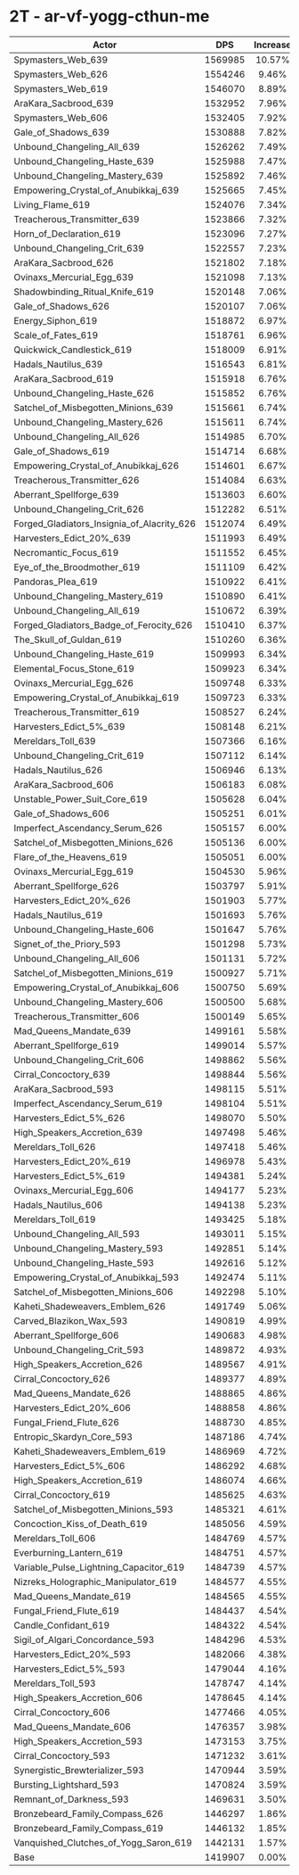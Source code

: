 # 2T - ar-vf-yogg-cthun-me
| Actor | DPS | Increase |
|---|:---:|:---:|
|Spymasters_Web_639|1569985|10.57%|
|Spymasters_Web_626|1554246|9.46%|
|Spymasters_Web_619|1546070|8.89%|
|AraKara_Sacbrood_639|1532952|7.96%|
|Spymasters_Web_606|1532405|7.92%|
|Gale_of_Shadows_639|1530888|7.82%|
|Unbound_Changeling_All_639|1526262|7.49%|
|Unbound_Changeling_Haste_639|1525988|7.47%|
|Unbound_Changeling_Mastery_639|1525892|7.46%|
|Empowering_Crystal_of_Anubikkaj_639|1525665|7.45%|
|Living_Flame_619|1524076|7.34%|
|Treacherous_Transmitter_639|1523866|7.32%|
|Horn_of_Declaration_619|1523096|7.27%|
|Unbound_Changeling_Crit_639|1522557|7.23%|
|AraKara_Sacbrood_626|1521802|7.18%|
|Ovinaxs_Mercurial_Egg_639|1521098|7.13%|
|Shadowbinding_Ritual_Knife_619|1520148|7.06%|
|Gale_of_Shadows_626|1520107|7.06%|
|Energy_Siphon_619|1518872|6.97%|
|Scale_of_Fates_619|1518761|6.96%|
|Quickwick_Candlestick_619|1518009|6.91%|
|Hadals_Nautilus_639|1516543|6.81%|
|AraKara_Sacbrood_619|1515918|6.76%|
|Unbound_Changeling_Haste_626|1515852|6.76%|
|Satchel_of_Misbegotten_Minions_639|1515661|6.74%|
|Unbound_Changeling_Mastery_626|1515611|6.74%|
|Unbound_Changeling_All_626|1514985|6.70%|
|Gale_of_Shadows_619|1514714|6.68%|
|Empowering_Crystal_of_Anubikkaj_626|1514601|6.67%|
|Treacherous_Transmitter_626|1514084|6.63%|
|Aberrant_Spellforge_639|1513603|6.60%|
|Unbound_Changeling_Crit_626|1512282|6.51%|
|Forged_Gladiators_Insignia_of_Alacrity_626|1512074|6.49%|
|Harvesters_Edict_20%_639|1511993|6.49%|
|Necromantic_Focus_619|1511552|6.45%|
|Eye_of_the_Broodmother_619|1511109|6.42%|
|Pandoras_Plea_619|1510922|6.41%|
|Unbound_Changeling_Mastery_619|1510890|6.41%|
|Unbound_Changeling_All_619|1510672|6.39%|
|Forged_Gladiators_Badge_of_Ferocity_626|1510410|6.37%|
|The_Skull_of_Guldan_619|1510260|6.36%|
|Unbound_Changeling_Haste_619|1509993|6.34%|
|Elemental_Focus_Stone_619|1509923|6.34%|
|Ovinaxs_Mercurial_Egg_626|1509748|6.33%|
|Empowering_Crystal_of_Anubikkaj_619|1509723|6.33%|
|Treacherous_Transmitter_619|1508527|6.24%|
|Harvesters_Edict_5%_639|1508148|6.21%|
|Mereldars_Toll_639|1507366|6.16%|
|Unbound_Changeling_Crit_619|1507112|6.14%|
|Hadals_Nautilus_626|1506946|6.13%|
|AraKara_Sacbrood_606|1506183|6.08%|
|Unstable_Power_Suit_Core_619|1505628|6.04%|
|Gale_of_Shadows_606|1505251|6.01%|
|Imperfect_Ascendancy_Serum_626|1505157|6.00%|
|Satchel_of_Misbegotten_Minions_626|1505136|6.00%|
|Flare_of_the_Heavens_619|1505051|6.00%|
|Ovinaxs_Mercurial_Egg_619|1504530|5.96%|
|Aberrant_Spellforge_626|1503797|5.91%|
|Harvesters_Edict_20%_626|1501903|5.77%|
|Hadals_Nautilus_619|1501693|5.76%|
|Unbound_Changeling_Haste_606|1501647|5.76%|
|Signet_of_the_Priory_593|1501298|5.73%|
|Unbound_Changeling_All_606|1501131|5.72%|
|Satchel_of_Misbegotten_Minions_619|1500927|5.71%|
|Empowering_Crystal_of_Anubikkaj_606|1500750|5.69%|
|Unbound_Changeling_Mastery_606|1500500|5.68%|
|Treacherous_Transmitter_606|1500149|5.65%|
|Mad_Queens_Mandate_639|1499161|5.58%|
|Aberrant_Spellforge_619|1499014|5.57%|
|Unbound_Changeling_Crit_606|1498862|5.56%|
|Cirral_Concoctory_639|1498844|5.56%|
|AraKara_Sacbrood_593|1498115|5.51%|
|Imperfect_Ascendancy_Serum_619|1498104|5.51%|
|Harvesters_Edict_5%_626|1498070|5.50%|
|High_Speakers_Accretion_639|1497498|5.46%|
|Mereldars_Toll_626|1497418|5.46%|
|Harvesters_Edict_20%_619|1496978|5.43%|
|Harvesters_Edict_5%_619|1494381|5.24%|
|Ovinaxs_Mercurial_Egg_606|1494177|5.23%|
|Hadals_Nautilus_606|1494138|5.23%|
|Mereldars_Toll_619|1493425|5.18%|
|Unbound_Changeling_All_593|1493011|5.15%|
|Unbound_Changeling_Mastery_593|1492851|5.14%|
|Unbound_Changeling_Haste_593|1492616|5.12%|
|Empowering_Crystal_of_Anubikkaj_593|1492474|5.11%|
|Satchel_of_Misbegotten_Minions_606|1492298|5.10%|
|Kaheti_Shadeweavers_Emblem_626|1491749|5.06%|
|Carved_Blazikon_Wax_593|1490819|4.99%|
|Aberrant_Spellforge_606|1490683|4.98%|
|Unbound_Changeling_Crit_593|1489872|4.93%|
|High_Speakers_Accretion_626|1489567|4.91%|
|Cirral_Concoctory_626|1489377|4.89%|
|Mad_Queens_Mandate_626|1488865|4.86%|
|Harvesters_Edict_20%_606|1488858|4.86%|
|Fungal_Friend_Flute_626|1488730|4.85%|
|Entropic_Skardyn_Core_593|1487186|4.74%|
|Kaheti_Shadeweavers_Emblem_619|1486969|4.72%|
|Harvesters_Edict_5%_606|1486292|4.68%|
|High_Speakers_Accretion_619|1486074|4.66%|
|Cirral_Concoctory_619|1485625|4.63%|
|Satchel_of_Misbegotten_Minions_593|1485321|4.61%|
|Concoction_Kiss_of_Death_619|1485056|4.59%|
|Mereldars_Toll_606|1484769|4.57%|
|Everburning_Lantern_619|1484751|4.57%|
|Variable_Pulse_Lightning_Capacitor_619|1484739|4.57%|
|Nizreks_Holographic_Manipulator_619|1484577|4.55%|
|Mad_Queens_Mandate_619|1484565|4.55%|
|Fungal_Friend_Flute_619|1484437|4.54%|
|Candle_Confidant_619|1484322|4.54%|
|Sigil_of_Algari_Concordance_593|1484296|4.53%|
|Harvesters_Edict_20%_593|1482066|4.38%|
|Harvesters_Edict_5%_593|1479044|4.16%|
|Mereldars_Toll_593|1478747|4.14%|
|High_Speakers_Accretion_606|1478645|4.14%|
|Cirral_Concoctory_606|1477466|4.05%|
|Mad_Queens_Mandate_606|1476357|3.98%|
|High_Speakers_Accretion_593|1473153|3.75%|
|Cirral_Concoctory_593|1471232|3.61%|
|Synergistic_Brewterializer_593|1470944|3.59%|
|Bursting_Lightshard_593|1470824|3.59%|
|Remnant_of_Darkness_593|1469631|3.50%|
|Bronzebeard_Family_Compass_626|1446297|1.86%|
|Bronzebeard_Family_Compass_619|1446132|1.85%|
|Vanquished_Clutches_of_Yogg_Saron_619|1442131|1.57%|
|Base|1419907|0.00%|
